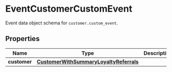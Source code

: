 

# EventCustomerCustomEvent

Event data object schema for `customer.custom_event`.

## Properties

| Name | Type | Description | Notes |
|------------ | ------------- | ------------- | -------------|
|**customer** | [**CustomerWithSummaryLoyaltyReferrals**](CustomerWithSummaryLoyaltyReferrals.md) |  |  |



